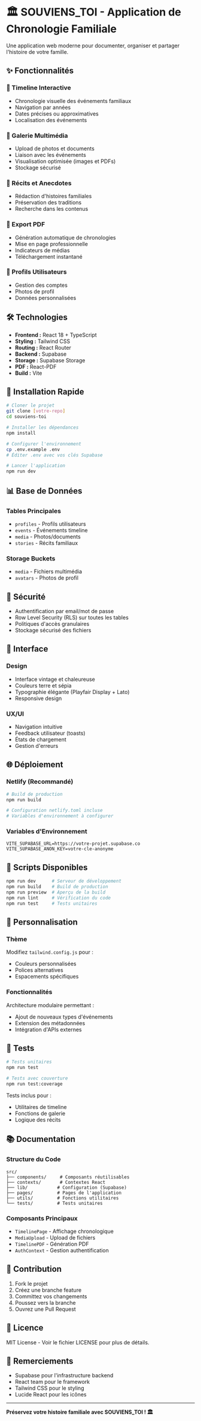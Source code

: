 # 🏛️ SOUVIENS_TOI - Application de Chronologie Familiale

Une application web moderne pour documenter, organiser et partager l'histoire de votre famille.

## ✨ Fonctionnalités

### 📅 Timeline Interactive
- Chronologie visuelle des événements familiaux
- Navigation par années
- Dates précises ou approximatives
- Localisation des événements

### 📸 Galerie Multimédia
- Upload de photos et documents
- Liaison avec les événements
- Visualisation optimisée (images et PDFs)
- Stockage sécurisé

### 📖 Récits et Anecdotes
- Rédaction d'histoires familiales
- Préservation des traditions
- Recherche dans les contenus

### 📄 Export PDF
- Génération automatique de chronologies
- Mise en page professionnelle
- Indicateurs de médias
- Téléchargement instantané

### 👤 Profils Utilisateurs
- Gestion des comptes
- Photos de profil
- Données personnalisées

## 🛠️ Technologies

- **Frontend :** React 18 + TypeScript
- **Styling :** Tailwind CSS
- **Routing :** React Router
- **Backend :** Supabase
- **Storage :** Supabase Storage
- **PDF :** React-PDF
- **Build :** Vite

## 🚀 Installation Rapide

```bash
# Cloner le projet
git clone [votre-repo]
cd souviens-toi

# Installer les dépendances
npm install

# Configurer l'environnement
cp .env.example .env
# Éditer .env avec vos clés Supabase

# Lancer l'application
npm run dev
```

## 📊 Base de Données

### Tables Principales
- `profiles` - Profils utilisateurs
- `events` - Événements timeline
- `media` - Photos/documents
- `stories` - Récits familiaux

### Storage Buckets
- `media` - Fichiers multimédia
- `avatars` - Photos de profil

## 🔐 Sécurité

- Authentification par email/mot de passe
- Row Level Security (RLS) sur toutes les tables
- Politiques d'accès granulaires
- Stockage sécurisé des fichiers

## 📱 Interface

### Design
- Interface vintage et chaleureuse
- Couleurs terre et sépia
- Typographie élégante (Playfair Display + Lato)
- Responsive design

### UX/UI
- Navigation intuitive
- Feedback utilisateur (toasts)
- États de chargement
- Gestion d'erreurs

## 🌐 Déploiement

### Netlify (Recommandé)
```bash
# Build de production
npm run build

# Configuration netlify.toml incluse
# Variables d'environnement à configurer
```

### Variables d'Environnement
```env
VITE_SUPABASE_URL=https://votre-projet.supabase.co
VITE_SUPABASE_ANON_KEY=votre-cle-anonyme
```

## 📝 Scripts Disponibles

```bash
npm run dev      # Serveur de développement
npm run build    # Build de production
npm run preview  # Aperçu de la build
npm run lint     # Vérification du code
npm run test     # Tests unitaires
```

## 🎨 Personnalisation

### Thème
Modifiez `tailwind.config.js` pour :
- Couleurs personnalisées
- Polices alternatives
- Espacements spécifiques

### Fonctionnalités
Architecture modulaire permettant :
- Ajout de nouveaux types d'événements
- Extension des métadonnées
- Intégration d'APIs externes

## 🧪 Tests

```bash
# Tests unitaires
npm run test

# Tests avec couverture
npm run test:coverage
```

Tests inclus pour :
- Utilitaires de timeline
- Fonctions de galerie
- Logique des récits

## 📚 Documentation

### Structure du Code
```
src/
├── components/     # Composants réutilisables
├── contexts/       # Contextes React
├── lib/           # Configuration (Supabase)
├── pages/         # Pages de l'application
├── utils/         # Fonctions utilitaires
└── tests/         # Tests unitaires
```

### Composants Principaux
- `TimelinePage` - Affichage chronologique
- `MediaUpload` - Upload de fichiers
- `TimelinePDF` - Génération PDF
- `AuthContext` - Gestion authentification

## 🤝 Contribution

1. Fork le projet
2. Créez une branche feature
3. Committez vos changements
4. Poussez vers la branche
5. Ouvrez une Pull Request

## 📄 Licence

MIT License - Voir le fichier LICENSE pour plus de détails.

## 🙏 Remerciements

- Supabase pour l'infrastructure backend
- React team pour le framework
- Tailwind CSS pour le styling
- Lucide React pour les icônes

---

**Préservez votre histoire familiale avec SOUVIENS_TOI ! 🏛️**